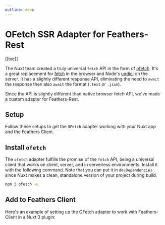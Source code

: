 ```yaml
---
outline: deep
---
```


<script setup>
import Badge from '../components/Badge.vue'

import BlockQuote from '../components/BlockQuote.vue'
</script>

# OFetch SSR Adapter for Feathers-Rest

[[toc]]

The Nuxt team created a truly universal `fetch` API in the form of [ofetch](https://github.com/unjs/ofetch). It's a
great replacement for [fetch](https://developer.mozilla.org/en-US/docs/Web/API/fetch) in the browser and Node's
[undici](https://www.npmjs.com/package/undici) on the server. It has a slightly different response API, eliminating the
need to `await` the response then also `await` the format (`.text` or `.json`).

Since the API is slightly different than native browser fetch API, we've made a custom adapter for Feathers-Rest.

## Setup

Follow these setups to get the `OFetch` adapter working with your Nuxt app and the Feathers Client.

## Install `ofetch`

The `ofetch` adapter fulfills the promise of the `fetch` API, being a universal client that works on client, server, and in serverless environments.  Install it with the following command.  Note that you can put it in `devDependencies` since Nuxt makes a clean, standalone version of your project during build.

```bash
npm i ofetch -D
```

## Add to Feathers Client

Here's an example of setting up the OFetch adapter to work with Feathers-Client in a Nuxt 3 plugin:

<!--@include: ../partials/nuxt-feathers-client-example.md-->